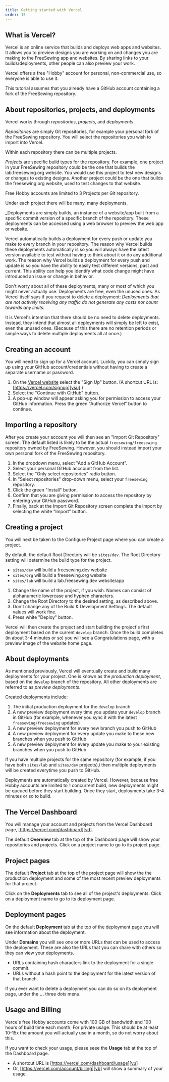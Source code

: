 ```yaml
---
title: Getting started with Vercel
order: 15
---
```


## What is Vercel?

Vercel is an online service that builds and deploys web apps and
websites.
It allows you to preview designs you are working on and changes
you are making to the FreeSewing app and websites.
By sharing links to your builds/deployments, other people can also
preview your work.

Vercel offers a free "Hobby" account for personal, non-commercial use,
so everyone is able to use it.

<Note compact>
This tutorial assumes that you already have a GitHub account
containing a fork of the FreeSewing repository.
</Note>

## About repositories, projects, and deployments

Vercel works through _repositories_, _projects_, and _deployments_.

_Repositories_ are simply Git repositories, for example your personal
fork of the FreeSewing repository.
You will select the repositories you wish to import into Vercel.

Within each repository there can be multiple projects.

_Projects_ are specific build types for the repository.
For example, one project in your FreeSewing repository could
be the one that builds the lab.freesewing.org website.
You would use this project to test new designs or changes
to existing designs.
Another project could be the one that builds the freesewing.org
website, used to test changes to that website.

<Tip compact>
Free Hobby accounts are limited to 3 Projects per Git repository.
</Tip>

Under each project there will be many, many deployments.

_Deployments are simply builds, an instance of a website/app
built from a specific commit version of a specific branch of the repository.
These deployments can be accessed using a web browser to preview
the web app or website.

Vercel automatically builds a deployment for every push or update
you make to every branch in your repository.
The reason why Vercel builds these deployments automatically is so you
will always have the latest version available to test without
having to think about it or do any additional work.
The reason why Vercel builds a deployment for every push and update
is so you have the ability to easily test different versions, past
and current.
This ability can help you identify what code change might have introduced
an issue or change in behavior.

<Tip>

Don't worry about all of these deployments, many or most of which
you might never actually use.
Deployments are free, even the unused ones.
As Vercel itself says if you request to delete a deployment:
_Deployments that are not actively receiving any traffic do not
generate any costs nor count towards any limits._

It is Vercel's intention that there should be no need to delete
deployments.
Instead, they intend that almost all deployments will simply be left
to exist, even the unused ones.
(Because of this there are no retention periods or simple ways to
delete multiple deployments all at once.)

</Tip>

## Creating an account

You will need to sign up for a Vercel account.
Luckily, you can simply sign up using your GitHub
account/credentials without having to create a separate username
or password.

1. On the [Vercel website][v] select the "Sign Up" button.
(A shortcut URL is: [https://vercel.com/signup][vsu].)
2. Select the "Continue with GitHub" button.
3. A pop-up window will appear asking you for permission to access
your GitHub information.
Press the green "Authorize Vercel" button to continue.

[v]: https://vercel.com
[vsu]: https://vercel.com/signup

## Importing a repository

After you create your account you will then see an "Import Git Repository"
screen.
The default listed is likely to be the actual `freesewing/freesewing`
repository owned by FreeSewing.
However, you should instead import your own personal fork of the
FreeSewing repository.

1. In the dropdown menu, select "Add a GitHub Account".
2. Select your personal GitHub acccount from the list.
3. Select the "Only select repositories" radio button.
4. In "Select repositories" drop-down menu, select your `freesewing`
repository.
5. Click the green "Install" button.
6. Confirm that you are giving permission to access the repository
by entering your GitHub password.
7. Finally, back at the Import Git Repository screen complete the
import by selecting the white "Import" button.

## Creating a project

You will next be taken to the Configure Project page where you can
create a project.

By default, the default Root Directory will be `sites/dev`.
The Root Directory setting will determine the build type for the project.
- `sites/dev` will build a freesewing.dev website
- `sites/org` will build a freesewing.org website
- `sites/lab` will build a lab.freesewing.dev website/app

1. Change the name of the project, if you wish.
Names can consist of alphanumeric lowercase and hyphen characters.
2. Change the Root Directory to the desired setting, as described above.
3. Don't change any of the Build & Development Settings.
The default values will work fine.
4. Press white "Deploy" button.

Vercel will then create the project and start building the project's first
deployment based on the current `develop` branch.
Once the build completes (in about 3-4 minutes or so)
you will see a Congratulations page, with a preview image of the
website home page.

## About deployments

As mentioned previously, Vercel will eventually create and build many
deployments for your project.
One is known as the _production deployment_, based on the `develop` branch
of the repository.
All other deployments are referred to as _preview deployments_.

Created deployments include:
1. The initial production deployment for the `develop` branch
2. A new preview deployment every time you update your `develop` branch in GitHub
(for example, whenever you sync it with the latest `freesewing/freesewing`
updates)
3. A new preview deployment for every new branch you push to GitHub
4. A new preview deployment for every update you make to these new branches
when you push to GitHub
5. A new preview deployment for every update you make to your existing branches
when you push to GitHub

If you have multiple projects for the same repository
(for example, if you have both `sites/lab` and `sites/dev` projects),i
then multiple deployments will be created everytime you push to GitHub.

Deployments are automatically created by Vercel.
However, because free Hobby accounts are limited to 1 concurrent
build, new deployments might be queued before they start building.
Once they start, deployments take 3-4 minutes or so to build.

## The Vercel Dashboard

You will manage your account and projects from the Vercel Dashboard
page, [https://vercel.com/dashboard][vd].

The default __Overview__ tab at the top of the Dashboard page will show your repositories
and projects.
Click on a project name to go to its project page.

[vd]: https://vercel.com/dashboard

## Project pages

The default __Project__ tab at the top of the project page will show the
the production deployment and some of the most recent preview
deployments for that project.

Click on the __Deployments__ tab to see all of the project's deployments.
Click on a deployment name to go to its deployment page.

## Deployment pages

On the default __Deployment__ tab at the top of the deployment page
you will see information about the deployment.

Under __Domains__ you will see one or more URLs that can be used to
access the deployment.
These are also the URLs that you can share with others so they
can view your deployments.
- URLs containing hash characters link to the deployment for a single
commit.
- URLs without a hash point to the deployment for the latest version
of that branch.

If you ever want to delete a deployment you can do so on its
deployment page, under the __...__ three dots menu.

## Usage and Billing

Verce's free Hobby accounts come with
100 GB of bandwidth and 100 hours of build time each month.
For private usage.
This should be at least 10-15x the amount you will actually use in
a month, so do not worry about this.

If you want to check your usage, please seee the __Usage__ tab at the
top of the Dashboard page.
- A shortcut URL is [https://vercel.com/dashboard/usage][vu]
- Or, [https://vercel.com/account/billing][vb] will show a summary
of your usage.

[vu]: https://vercel.com/dashboard/usage]
[vb]: https://vercel.com/account/billing
